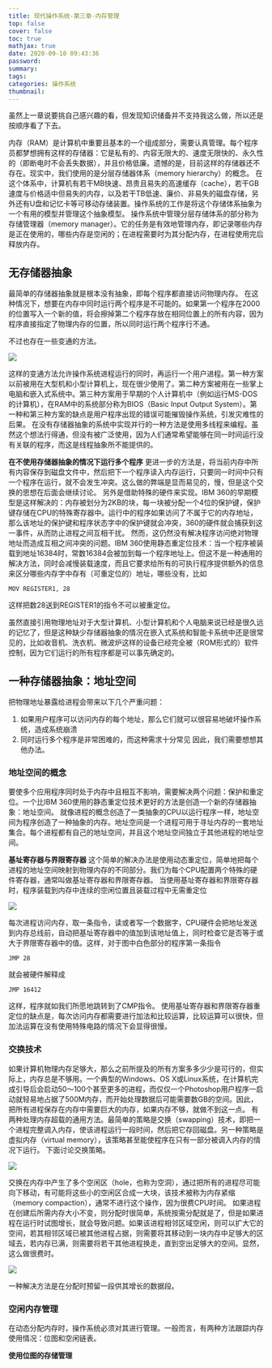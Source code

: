 ```yaml
---
title: 现代操作系统-第三章-内存管理
top: false
cover: false
toc: true
mathjax: true
date: 2020-09-10 09:43:36
password:
summary:
tags:
categories: 操作系统
thumbnail:
---
```


虽然上一章说要挑自己感兴趣的看，但发现知识储备并不支持我这么做，所以还是按顺序看了下去。

内存（RAM）是计算机中重要且基本的一个组成部分，需要认真管理。每个程序员都梦想拥有这样的存储器：它是私有的、内容无限大的、速度无限快的、永久性的（即断电时不会丢失数据），并且价格低廉。遗憾的是，目前这样的存储器还不存在。现实中，我们使用的是分层存储器体系（memory hierarchy）的概念。
在这个体系中，计算机有若干MB快速、昂贵且易失的高速缓存（cache），若干GB速度与价格适中但易失的内存，以及若干TB低速、廉价、非易失的磁盘存储，另外还有U盘和记忆卡等可移动存储装置。操作系统的工作是将这个存储体系抽象为一个有用的模型并管理这个抽象模型。
操作系统中管理分层存储体系的部分称为存储管理器（memory manager）。它的任务是有效地管理内存，即记录哪些内存是正在使用的，哪些内存是空闲的；在进程需要时为其分配内存，在进程使用完后释放内存。

<!--more-->

## 无存储器抽象
最简单的存储器抽象就是根本没有抽象，即每个程序都直接访问物理内存。
在这种情况下，想要在内存中同时运行两个程序是不可能的。如果第一个程序在2000的位置写入一个新的值，将会擦掉第二个程序存放在相同位置上的所有内容，因为程序直接指定了物理内存的位置，所以同时运行两个程序行不通。

不过也存在一些变通的方法。

![](/images/现代操作系统/系统进程和用户进程使用不同的内存位置.png)

这样的变通方法允许操作系统进程运行的同时，再运行一个用户进程。第一种方案以前被用在大型机和小型计算机上，现在很少使用了。第二种方案被用在一些掌上电脑和嵌入式系统中。第三种方案用于早期的个人计算机中（例如运行MS-DOS的计算机），在RAM中的系统部分称为BIOS（Basic Input Output System）。第一种和第三种方案的缺点是用户程序出现的错误可能摧毁操作系统，引发灾难性的后果。
在没有存储器抽象的系统中实现并行的一种方法是使用多线程来编程。虽然这个想法行得通，但没有被广泛使用，因为人们通常希望能够在同一时间运行没有关联的程序，而这是线程抽象所不能提供的。

**在不使用存储器抽象的情况下运行多个程序**
更进一步的方法是，将当前内存中所有内容保存到磁盘文件中，然后把下一个程序读入内存运行，只要同一时间中只有一个程序在运行，就不会发生冲突。这么做的弊端是显而易见的，慢，但是这个交换的思想在后面会继续讨论。
另外是借助特殊的硬件来实现。IBM 360的早期模型是这样解决的：内存被划分为2KB的块，每一块被分配一个4位的保护键，保护键存储在CPU的特殊寄存器中。运行中的程序如果访问了不属于它的内存地址，那么该地址的保护键和程序状态字中的保护键就会冲突，360的硬件就会捕获到这一事件，从而防止进程之间互相干扰。
然而，这仍然没有解决程序访问绝对物理地址而造成互相之间冲突的问题。IBM 360使用静态重定位技术：当一个程序被装载到地址16384时，常数16384会被加到每一个程序地址上。但这不是一种通用的解决方法，同时会减慢装载速度，而且它要求给所有的可执行程序提供额外的信息来区分哪些内存字中存有（可重定位的）地址，哪些没有，比如
```
MOV REGISTER1, 28
```
这样把数28送到REGISTER1的指令不可以被重定位。

虽然直接引用物理地址对于大型计算机、小型计算机和个人电脑来说已经是很久远的记忆了，但是这种缺少存储器抽象的情况在嵌入式系统和智能卡系统中还是很常见的，比如收音机、洗衣机、微波炉这样的设备已经完全被（ROM形式的）软件控制，因为它们运行的所有程序都是可以事先确定的。

## 一种存储器抽象：地址空间
把物理地址暴露给进程会带来以下几个严重问题：
1. 如果用户程序可以访问内存的每个地址，那么它们就可以很容易地破坏操作系统，造成系统崩溃
2. 同时运行多个程序是非常困难的，而这种需求十分常见
因此，我们需要想想其他办法。

### 地址空间的概念
要使多个应用程序同时处于内存中且相互不影响，需要解决两个问题：保护和重定位。一个比IBM 360使用的静态重定位技术更好的方法是创造一个新的存储器抽象：地址空间。
就像进程的概念创造了一类抽象的CPU以运行程序一样，地址空间为程序创造了一种抽象的内存。地址空间是一个进程可用于寻址内存的一套地址集合。每个进程都有自己的地址空间，并且这个地址空间独立于其他进程的地址空间。

**基址寄存器与界限寄存器**
这个简单的解决办法是使用动态重定位，简单地把每个进程的地址空间映射到物理内存的不同部分。我们为每个CPU配置两个特殊的硬件寄存器，通常叫做基址寄存器和界限寄存器。
当使用基址寄存器和界限寄存器时，程序装载到内存中连续的空闲位置且装载过程中无需重定位

![](/images/现代操作系统/基址寄存器和界限寄存器.png)

每次进程访问内存，取一条指令，读或者写一个数据字，CPU硬件会把地址发送到内存总线前，自动把基址寄存器中的值加到该地址值上，同时检查它是否等于或大于界限寄存器中的值。这样，对于图中白色部分的程序第一条指令
```
JMP 28
```
就会被硬件解释成
```
JMP 16412
```
这样，程序就如我们所愿地跳转到了CMP指令。
使用基址寄存器和界限寄存器重定位的缺点是，每次访问内存都需要进行加法和比较运算，比较运算可以很快，但加法运算在没有使用特殊电路的情况下会显得很慢。

### 交换技术
如果计算机物理内存足够大，那么之前所提及的所有方案多多少少是可行的，但实际上，内存总是不够用。一个典型的Windows、OS X或Linux系统，在计算机完成引导后会启动50～100个甚至更多的进程，而仅仅一个Photoshop用户程序一启动就轻易地占据了500M内存，而开始处理数据后可能需要数GB的空间。因此，把所有进程保存在内存中需要巨大的内存，如果内存不够，就做不到这一点。
有两种处理内存超载的通用方法。最简单的策略是交换（swapping）技术，即把一个进程完整调入内存，使该进程运行一段时间，然后把它存回磁盘。另一种策略是虚拟内存（virtual memory），该策略甚至能使程序在只有一部分被调入内存的情况下运行。
下面讨论交换策略。

![](/images/现代操作系统/交换内存.png)

交换在内存中产生了多个空闲区（hole，也称为空洞），通过把所有的进程尽可能向下移动，有可能将这些小的空闲区合成一大块，该技术被称为内存紧缩（memory compaction），通常不进行这个操作，因为很费CPU时间。
如果进程在创建后所需内存大小不变，则分配时很简单，系统按需分配就是了，但是如果进程在运行时试图增长，就会导致问题。如果该进程相邻区域空闲，则可以扩大它的空间，若其相邻区域已被其他进程占据，则需要将其移动到一块内存中足够大的区域去，若内存已满，则需要将若干其他进程换走，直到空出足够大的空间。显然，这么做很费时。

![](/images/现代操作系统/预留内存空间.png)

一种解决方法是在分配时预留一段供其增长的数据段。

### 空闲内存管理
在动态分配内存时，操作系统必须对其进行管理。一般而言，有两种方法跟踪内存使用情况：位图和空闲链表。

**使用位图的存储管理**
